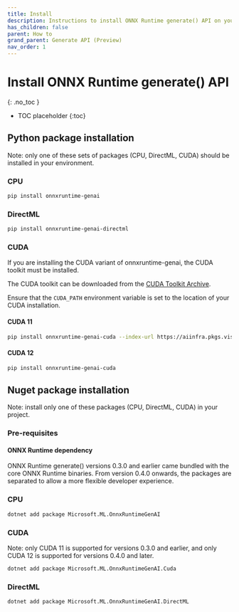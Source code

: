 ```yaml
---
title: Install
description: Instructions to install ONNX Runtime generate() API on your target platform in your environment
has_children: false
parent: How to
grand_parent: Generate API (Preview)
nav_order: 1
---
```


# Install ONNX Runtime generate() API
{: .no_toc }

* TOC placeholder
{:toc}


## Python package installation

Note: only one of these sets of packages (CPU, DirectML, CUDA) should be installed in your environment.

### CPU

```bash
pip install onnxruntime-genai
```

### DirectML

```bash
pip install onnxruntime-genai-directml
```

### CUDA

If you are installing the CUDA variant of onnxruntime-genai, the CUDA toolkit must be installed.

The CUDA toolkit can be downloaded from the [CUDA Toolkit Archive](https://developer.nvidia.com/cuda-toolkit-archive).

Ensure that the `CUDA_PATH` environment variable is set to the location of your CUDA installation.

#### CUDA 11

```bash
pip install onnxruntime-genai-cuda --index-url https://aiinfra.pkgs.visualstudio.com/PublicPackages/_packaging/onnxruntime-cuda-11/pypi/simple/
```

#### CUDA 12

```bash
pip install onnxruntime-genai-cuda
```


## Nuget package installation

Note: install only one of these packages (CPU, DirectML, CUDA) in your project.

### Pre-requisites

#### ONNX Runtime dependency

ONNX Runtime generate() versions 0.3.0 and earlier came bundled with the core ONNX Runtime binaries. From version 0.4.0 onwards, the packages are separated to allow a more flexible developer experience.

### CPU

```bash
dotnet add package Microsoft.ML.OnnxRuntimeGenAI
```

### CUDA 

Note: only CUDA 11 is supported for versions 0.3.0 and earlier, and only CUDA 12 is supported for versions 0.4.0 and later.

```bash
dotnet add package Microsoft.ML.OnnxRuntimeGenAI.Cuda
```

### DirectML

```bash
dotnet add package Microsoft.ML.OnnxRuntimeGenAI.DirectML
```





   

